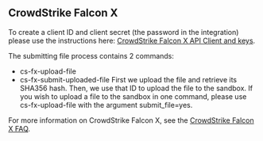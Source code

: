 ## CrowdStrike Falcon X
To create a client ID and client secret (the password in the integration) please use the instructions here: 
[CrowdStrike Falcon X API Client and keys](https://falcon.crowdstrike.com/support/api-clients-and-keys).

The submitting file process contains 2 commands:
* cs-fx-upload-file
* cs-fx-submit-uploaded-file
First we upload the file and retrieve its SHA356 hash. Then, we use that ID to upload the file to the sandbox.
If you wish to upload a file to the sandbox in one command, please use cs-fx-upload-file with the argument submit_file=yes.

For more information on CrowdStrike Falcon X, see the [CrowdStrike Falcon X FAQ](https://www.crowdstrike.com/endpoint-security-products/falcon-x-threat-intelligence/crowdstrike-falcon-x-faq/).

